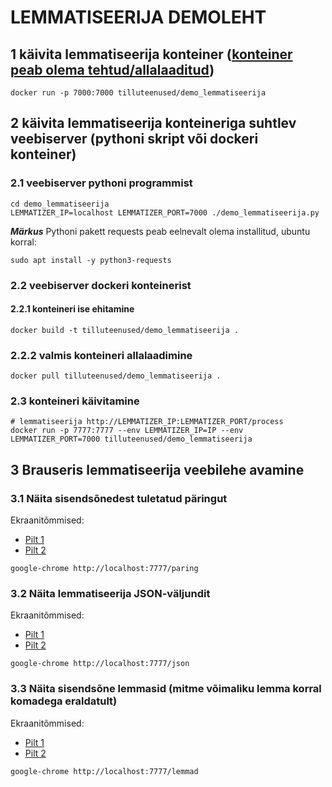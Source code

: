 # LEMMATISEERIJA DEMOLEHT

## 1 käivita lemmatiseerija konteiner ([konteiner peab olema tehtud/allalaaditud](https://github.com/estnltk/smart-search/blob/main/lemmatiseerija/README.md))

```cmdline
docker run -p 7000:7000 tilluteenused/demo_lemmatiseerija
```

## 2 käivita lemmatiseerija konteineriga suhtlev veebiserver (pythoni skript või dockeri konteiner)
  
### 2.1 veebiserver pythoni programmist

```cmdline
cd demo_lemmatiseerija
LEMMATIZER_IP=localhost LEMMATIZER_PORT=7000 ./demo_lemmatiseerija.py
```

***Märkus*** Pythoni pakett requests peab eelnevalt olema installitud, ubuntu korral:

```cmdline
sudo apt install -y python3-requests
```

### 2.2 veebiserver dockeri konteinerist

#### 2.2.1 konteineri ise ehitamine

```cmdline
docker build -t tilluteenused/demo_lemmatiseerija .
```

### 2.2.2 valmis konteineri allalaadimine

```cmdline
docker pull tilluteenused/demo_lemmatiseerija .
```

### 2.3 konteineri käivitamine

```cmdline
# lemmatiseerija http://LEMMATIZER_IP:LEMMATIZER_PORT/process
docker run -p 7777:7777 --env LEMMATIZER_IP=IP --env LEMMATIZER_PORT=7000 tilluteenused/demo_lemmatiseerija
```

## 3 Brauseris lemmatiseerija veebilehe avamine

### 3.1 Näita sisendsõnedest tuletatud päringut

Ekraanitõmmised:

* [Pilt 1](https://github.com/estnltk/smart-search/blob/main/demo_lemmatiseerija/Ekraanipilt_demo_lemmatiseerija_paring1.png)
* [Pilt 2](https://github.com/estnltk/smart-search/blob/main/demo_lemmatiseerija/Ekraanipilt_demo_lemmatiseerija_paring2.png)

```cmdline
google-chrome http://localhost:7777/paring
```

### 3.2 Näita lemmatiseerija JSON-väljundit

Ekraanitõmmised:

* [Pilt 1](https://github.com/estnltk/smart-search/blob/main/demo_lemmatiseerija/Ekraanipilt_demo_lemmatiseerija_json1.png)
* [Pilt 2](https://github.com/estnltk/smart-search/blob/main/demo_lemmatiseerija/Ekraanipilt_demo_lemmatiseerija_json2.png)

```cmdline
google-chrome http://localhost:7777/json
```

### 3.3 Näita sisendsõne lemmasid (mitme võimaliku lemma korral komadega eraldatult)

Ekraanitõmmised:

* [Pilt 1](https://github.com/estnltk/smart-search/blob/main/demo_lemmatiseerija/Ekraanipilt_demo_lemmatiseerija_lemmad1.png)
* [Pilt 2](https://github.com/estnltk/smart-search/blob/main/demo_lemmatiseerija/Ekraanipilt_demo_lemmatiseerija_lemmad2.png)

```cmdline
google-chrome http://localhost:7777/lemmad
```
